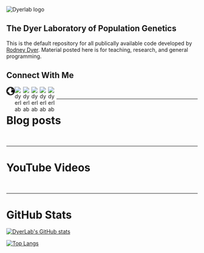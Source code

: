 ![Dyerlab logo](https://live.staticflickr.com/65535/51722755557_2368c8fb01_o_d.jpg)

## The Dyer Laboratory of Population Genetics

This is the default repository for all publically available code developed by [Rodney Dyer](https://dyerlab.org).  Material posted here is for teaching, research, and general programming.

## Connect With Me

 [<img align="left" alt="dyerlab" width="22px" src="https://raw.githubusercontent.com/iconic/open-iconic/master/svg/globe.svg" />](https://dyerlab.org)

[<img align="left" alt="dyerlab" width="22px" src="https://cdn.jsdelivr.net/npm/simple-icons@3.13.0/icons/youtube.svg" />](https://www.youtube.com/c/RodneyJDyer)

[<img align="left" alt="dyerlab" width="22px" src="https://cdn.jsdelivr.net/npm/simple-icons@3.13.0/icons/twitter.svg" />](https://www.twitter.com/RodneyDyer)

[<img align="left" alt="dyerlab" width="22px" src="https://cdn.jsdelivr.net/npm/simple-icons@3.13.0/icons/linkedin.svg" />](https://www.linkedin.com/in/dr-rodney-dyer/)

[<img align="left" alt="dyerlab" width="22px" src="https://cdn.jsdelivr.net/npm/simple-icons@3.13.0/icons/instagram.svg" />](https://www.instagram.com/RodneyDyer)

[<img align="left" alt="dyerlab" width="22px" src="https://cdn.jsdelivr.net/npm/simple-icons@3.13.0/icons/github.svg" />](https://www.github.com/dyerlab)

<br />

---

# Blog posts
<!-- BLOG-POST-LIST:START -->
<!-- BLOG-POST-LIST:END -->

<br />

---

# YouTube Videos

<!-- YOUTUBE:START -->
<!-- YOUTUBE:END -->

<br />

---

# GitHub Stats

[![DyerLab's GitHub stats](https://github-readme-stats.vercel.app/api?username=dyerlab&count_private=true&show_icons=true&hide_title=true)](https://github.com/anuraghazra/github-readme-stats)

[![Top Langs](https://github-readme-stats.vercel.app/api/top-langs/?username=dyerlab&hide_title=true)](https://github.com/anuraghazra/github-readme-stats)
